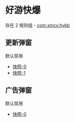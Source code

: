 # 好游快爆

存在 2 规则组 - [com.xmcy.hykb](/src/apps/com.xmcy.hykb.ts)

## 更新弹窗

默认禁用

- [快照-0](https://i.gkd.li/import/12870604)
- [快照-1](https://i.gkd.li/import/13297450)

## 广告弹窗

默认禁用

- [快照-0](https://i.gkd.li/import/13259427)
